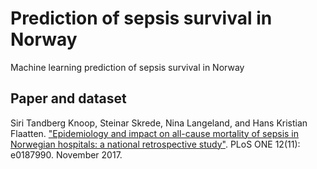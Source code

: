 # Prediction of sepsis survival in Norway
Machine learning prediction of sepsis survival in Norway

## Paper and dataset
Siri Tandberg Knoop, Steinar Skrede, Nina Langeland, and Hans Kristian Flaatten. ["Epidemiology and impact on all-cause mortality of sepsis in Norwegian hospitals: a national retrospective study"](https://doi.org/10.1371/journal.pone.0187990). PLoS ONE 12(11): e0187990. November 2017.
